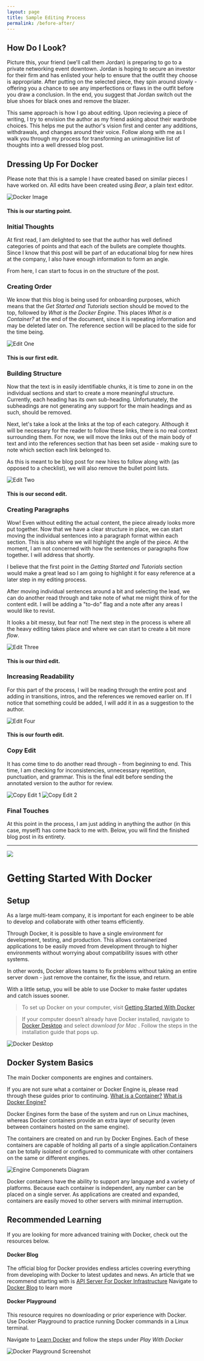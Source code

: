 ```yaml
---
layout: page
title: Sample Editing Process
permalink: /before-after/
---
```

## How Do I Look?
Picture this, your friend (we'll call them Jordan) is preparing to go to a private networking event downtown. Jordan is hoping to secure an investor for their firm and has enlisted your help to ensure that the outfit they choose is appropriate. After putting on the selected piece, they spin around slowly - offering you a chance to see any imperfections or flaws in the outfit before you draw a conclusion. In the end, you suggest that Jordan switch out the blue shoes for black ones and remove the blazer. 

This same approach is how I go about editing. Upon recieving a piece of writing, I try to envision the author as my friend asking about their wardrobe choices. This helps me put the author's vision first and center any additions, withdrawals, and changes around their voice. Follow along with me as I walk you through my process for transforming an unimaginitive list of thoughts into a well dressed blog post. 

## Dressing Up For Docker
Please note that this is a sample I have created based on similar pieces I have worked on.
All edits have been created using *Bear*, a plain text editor. 

![Docker Image](/assets/images/dockersample.jpeg) 

#### This is our starting point.  
>

### Initial Thoughts
At first read, I am delighted to see that the author has well defined categories of points and that each of the bullets are complete thoughts. Since I know that this post will be part of an educational blog for new hires at the company, I also have enough information to form an angle.  

From here, I can start to focus in on the structure of the post.  

### Creating Order
We know that this blog is being used for onboarding purposes, which means that the *Get Started and Tutorials* section should be moved to the top, followed by *What is the Docker Engine*. This places *What is a Container?* at the end of the document, since it is repeating information and may be deleted later on. The reference section will be placed to the side for the time being. 

![Edit One](assets/images/Edit1.jpeg)
#### This is our first edit.
> 

### Building Structure
Now that the text is in easily identifiable chunks, it is time to zone in on the individual sections and start to create a more meaningful structure. Currently, each heading has its own sub-heading. Unfortunately, the subheadings are not generating any support for the main headings and as such, should be removed.

Next, let's take a look at the links at the top of each category. Although it will be necessary for the reader to follow these links, there is no real context surrounding them. For now, we will move the links out of the main body of text and into the references section that has been set aside - making sure to note which section each link belonged to. 

As this is meant to be blog post for new hires to follow along with (as opposed to a checklist), we will also remove the bullet point lists. 

![Edit Two](assets/images/edit2.jpeg)
#### This is our second edit.
>

### Creating Paragraphs
Wow! Even without editing the actual content, the piece already looks more put together. Now that we have a clear structure in place, we can start moving the individual sentences into a paragraph format within each section. This is also where we will highlight the angle of the piece. At the moment, I am not concerned with how the sentences or paragraphs flow together. I will address that shortly. 

I believe that the first point in the *Getting Started and Tutorials* section would make a great lead so I am going to highlight it for easy reference at a later step in my editing process. 

After moving individual sentences around a bit and selecting the lead, we can do another read through and take note of what me might think of for the content edit. I will be adding a "to-do" flag and a note after any areas I would like to revist. 

It looks a bit messy, but fear not! The next step in the process is where all the heavy editing takes place and where we can start to create a bit more *flow*. 

![Edit Three](assets/images/edit3.jpeg)
#### This is our third edit. 
> 

### Increasing Readability
For this part of the process, I will be reading through the entire post and adding in transitions, intros, and the references we removed earlier on. If I notice that something could be added, I will add it in as a suggestion to the author. 

![Edit Four](assets/images/edit4.jpeg)
> 
#### This is our fourth edit.

### Copy Edit
It has come time to do another read through - from beginning to end. This time, I am checking for inconsistencies, unnecessary repetition, punctuation, and grammar. This is the final edit before sending the annotated version to the author for review. 

![Copy Edit 1](assets/images/copyedit1-two.jpeg)
![Copy Edit 2](assets/images/copyedit2-two.jpeg)

### Final Touches

At this point in the process, I am just adding in anything the author (in this case, myself) has come back to me with. 
Below, you will find the finished blog post in its entirety. 

---  

![](DockerBlob/dockerlogoblog.png)

# Getting Started With Docker 
## Setup
As a large multi-team company, it is important for each engineer to be able to develop and collaborate with other teams efficiently.

Through Docker, it is possible to have a single environment for development, testing, and production. This allows containerized applications to be easily moved from development through to higher environments without worrying about compatibility issues with other systems. 

In other words, Docker allows teams to fix problems without taking an entire server down - just remove the container, fix the issue, and return.

With a little setup, you will be able to use Docker to make faster updates and catch issues sooner. 

>  To set up Docker on your computer, visit [Getting Started With Docker](https://www.docker.com/get-started)  

>  If your computer doesn’t already have Docker installed, navigate to [Docker Desktop](https://www.docker.com/products/docker-desktop) and select *download for Mac* . Follow the steps in the installation guide that pops up.   

![Docker Desktop](assets/images/dockerdesktop.jpeg)


## Docker System Basics
The main Docker components are engines and containers.

If you are not sure what a container or Docker Engine is, please read through these guides prior to continuing. 
[What is a Container?](https://www.docker.com/resources/what-container)
[What is Docker Engine?](https://www.docker.com/products/container-runtime)

Docker Engines form the base of the system and run on Linux machines, whereas Docker containers provide an extra layer of security (even between containers hosted on the same engine). 

The containers are created on and run by Docker Engines. Each of these containers are capable of holding all parts of a single application.Containers can be totally isolated or configured to communicate with other containers on the same or different engines. 

![Engine Componenets Diagram](assets/images/engine-components-flow.png)
>

Docker containers have the ability to support any language and a variety of platforms. Because each container is independent, any number can be placed on a single server. As applications are created and expanded, containers are easily moved to other servers with minimal interruption. 

## Recommended Learning
If you are looking for more advanced training with Docker, check out the resources below. 

#### Docker Blog
The official blog for Docker provides endless articles covering everything from developing with Docker to latest updates and news. 
An article that we recommend starting with is [API Server For Docker Infrastructure](https://www.docker.com/blog/api-server-for-docker-infrastructure/)
Navigate to [Docker Blog](https://www.docker.com/blog/) to learn more  

#### Docker Playground 
This resource requires no downloading or prior experience with Docker. 
Use Docker Playground to practice running Docker commands in a Linux terminal.

Navigate to [Learn Docker](https://www.docker.com/101-tutorial) and follow the steps under *Play With Docker*

![Docker Playground Screenshot](assets/images/dockerplayground.jpeg)




